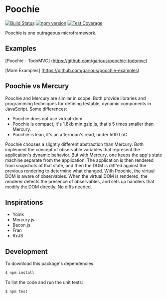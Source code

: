 Poochie
===

[![Build Status](https://travis-ci.org/garious/poochie.svg)](https://travis-ci.org/garious/poochie)
[![npm version](https://badge.fury.io/js/poochie.svg)](http://badge.fury.io/js/poochie)
[![Test Coverage](https://codeclimate.com/github/garious/poochie/badges/coverage.svg)](https://codeclimate.com/github/garious/poochie/coverage)

Poochie is one outrageous microframework.

Examples
---

[Poochie - TodoMVC] (https://github.com/garious/poochie-todomvc)

[More Examples] (https://github.com/garious/poochie-examples)


Poochie vs Mercury
---

Poochie and Mercury are similar in scope.  Both provide libraries and programming
techniques for defining testable, dynamic components in JavaScript.  Some
differences:

* Poochie does not use virtual-dom
* Poochie is compact, it's 1.8kb min.gzip.js, that's 5 times smaller than Mercury.
* Poochie is lean, it's an afternoon's read, under 500 LoC.

Poochie chooses a slightly different abstraction than Mercury.  Both implement the
concept of observable variables that represent the application's dynamic
behavior.  But with Mercury, one keeps the app's state machine separate from the
application.  The application is then rendered from snapshots of that state, and
then the DOM is diff'ed against the previous rendering to determine what
changed.  With Poochie, the virtual DOM is aware of observables.  When the virtual
DOM is rendered, the renderer detects the presence of observables, and sets up
handlers that modify the DOM directly.  No diffs needed.


Inspirations
---

* Yoink
* Mercury.js
* Bacon.js
* Fran
* RxJS


Development
---

To download this package's dependencies:

```bash
$ npm install
```

To lint the code and run the unit tests:

```bash
$ npm test
```
